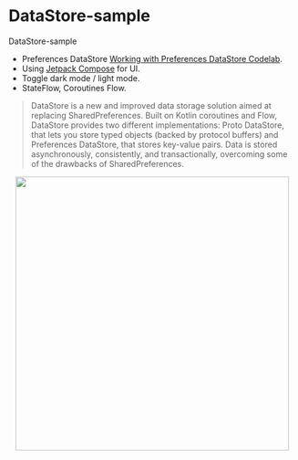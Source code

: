 # DataStore-sample
DataStore-sample

-   Preferences DataStore [Working with Preferences DataStore Codelab](https://developer.android.com/codelabs/android-preferences-datastore#0).
-   Using [Jetpack Compose](https://developer.android.com/jetpack/compose) for UI.
-   Toggle dark mode / light mode.
-   StateFlow, Coroutines Flow.

> DataStore is a new and improved data storage solution aimed at replacing SharedPreferences. Built on Kotlin coroutines and Flow, DataStore provides two different implementations: Proto DataStore, that lets you store typed objects (backed by protocol buffers) and Preferences DataStore, that stores key-value pairs. Data is stored asynchronously, consistently, and transactionally, overcoming some of the drawbacks of SharedPreferences.

<p align="center">
    <img src="demo.gif" height="480" >
</p>
